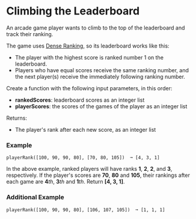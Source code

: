 # Climbing the Leaderboard

An arcade game player wants to climb to the top of the leaderboard and track their ranking. 

The game uses [Dense Ranking][1], so its leaderboard works like this:
- The player with the highest score is ranked number 1 on the leaderboard.
- Players who have equal scores receive the same ranking number, and the next player(s) receive the immediately following ranking number.


Create a function with the following input parameters, in this order:
- **rankedScores**: leaderboard scores as an integer list
- **playerScores**: the scores of the games of the player as an integer list

Returns:
- The player's rank after each new score, as an integer list

### Example
```text
playerRank([100, 90, 90, 80], [70, 80, 105])  ➞ [4, 3, 1]
```

In the above example, ranked players will have ranks **1**, **2**, **2**, and **3**, respectively. If the player's scores are **70**, **80** and **105**, their rankings after each game are **4***th*, **3***th* and **1***th*. Return **[4, 3, 1]**.

### Additional Example
```text
playerRank([100, 90, 90, 80], [106, 107, 105])  ➞ [1, 1, 1]
```

[1]: https://en.wikipedia.org/wiki/Ranking#Dense_ranking_(%221223%22_ranking)